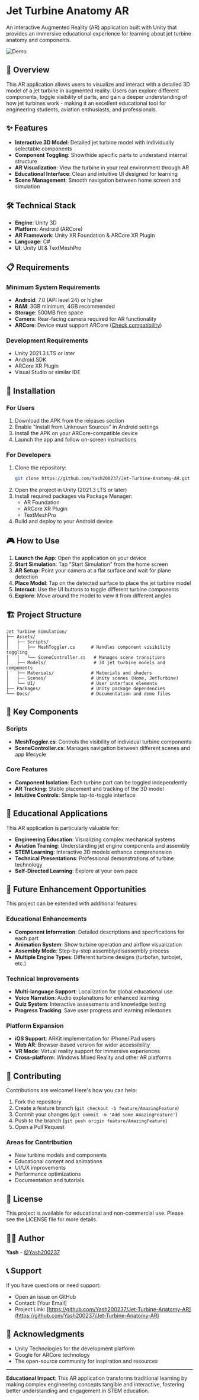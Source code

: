 # Jet Turbine Anatomy AR

An interactive Augmented Reality (AR) application built with Unity that provides an immersive educational experience for learning about jet turbine anatomy and components.

![Demo](Docs/Demo.gif)

## 🎯 Overview

This AR application allows users to visualize and interact with a detailed 3D model of a jet turbine in augmented reality. Users can explore different components, toggle visibility of parts, and gain a deeper understanding of how jet turbines work - making it an excellent educational tool for engineering students, aviation enthusiasts, and professionals.

## ✨ Features

- **Interactive 3D Model**: Detailed jet turbine model with individually selectable components
- **Component Toggling**: Show/hide specific parts to understand internal structure
- **AR Visualization**: View the turbine in your real environment through AR
- **Educational Interface**: Clean and intuitive UI designed for learning
- **Scene Management**: Smooth navigation between home screen and simulation

## 🛠️ Technical Stack

- **Engine**: Unity 3D
- **Platform**: Android (ARCore)
- **AR Framework**: Unity XR Foundation & ARCore XR Plugin
- **Language**: C#
- **UI**: Unity UI & TextMeshPro

## 📋 Requirements

### Minimum System Requirements
- **Android**: 7.0 (API level 24) or higher
- **RAM**: 3GB minimum, 4GB recommended
- **Storage**: 500MB free space
- **Camera**: Rear-facing camera required for AR functionality
- **ARCore**: Device must support ARCore ([Check compatibility](https://developers.google.com/ar/devices))

### Development Requirements
- Unity 2021.3 LTS or later
- Android SDK
- ARCore XR Plugin
- Visual Studio or similar IDE

## 🚀 Installation

### For Users
1. Download the APK from the releases section
2. Enable "Install from Unknown Sources" in Android settings
3. Install the APK on your ARCore-compatible device
4. Launch the app and follow on-screen instructions

### For Developers
1. Clone the repository:
   ```bash
   git clone https://github.com/Yash200237/Jet-Turbine-Anatomy-AR.git
   ```
2. Open the project in Unity (2021.3 LTS or later)
3. Install required packages via Package Manager:
   - AR Foundation
   - ARCore XR Plugin
   - TextMeshPro
4. Build and deploy to your Android device

## 🎮 How to Use

1. **Launch the App**: Open the application on your device
2. **Start Simulation**: Tap "Start Simulation" from the home screen
3. **AR Setup**: Point your camera at a flat surface and wait for plane detection
4. **Place Model**: Tap on the detected surface to place the jet turbine model
5. **Interact**: Use the UI buttons to toggle different turbine components
6. **Explore**: Move around the model to view it from different angles

## 🏗️ Project Structure

```
Jet Turbine Simulation/
├── Assets/
│   ├── Scripts/
│   │   ├── MeshToggler.cs      # Handles component visibility toggling
│   │   └── SceneController.cs   # Manages scene transitions
│   ├── Models/                  # 3D jet turbine models and components
│   ├── Materials/              # Materials and shaders
│   ├── Scenes/                 # Unity scenes (Home, JetTurbine)
│   └── UI/                     # User interface elements
├── Packages/                   # Unity package dependencies
└── Docs/                       # Documentation and demo files
```

## 🔧 Key Components

### Scripts
- **MeshToggler.cs**: Controls the visibility of individual turbine components
- **SceneController.cs**: Manages navigation between different scenes and app lifecycle

### Core Features
- **Component Isolation**: Each turbine part can be toggled independently
- **AR Tracking**: Stable placement and tracking of the 3D model
- **Intuitive Controls**: Simple tap-to-toggle interface

## 🌟 Educational Applications

This AR application is particularly valuable for:

- **Engineering Education**: Visualizing complex mechanical systems
- **Aviation Training**: Understanding jet engine components and assembly
- **STEM Learning**: Interactive 3D models enhance comprehension
- **Technical Presentations**: Professional demonstrations of turbine technology
- **Self-Directed Learning**: Explore at your own pace

## 🚀 Future Enhancement Opportunities

This project can be extended with additional features:

### Educational Enhancements
- **Component Information**: Detailed descriptions and specifications for each part
- **Animation System**: Show turbine operation and airflow visualization
- **Assembly Mode**: Step-by-step assembly/disassembly process
- **Multiple Engine Types**: Different turbine designs (turbofan, turbojet, etc.)

### Technical Improvements
- **Multi-language Support**: Localization for global educational use
- **Voice Narration**: Audio explanations for enhanced learning
- **Quiz System**: Interactive assessments and knowledge testing
- **Progress Tracking**: Save user progress and learning milestones

### Platform Expansion
- **iOS Support**: ARKit implementation for iPhone/iPad users
- **Web AR**: Browser-based version for wider accessibility
- **VR Mode**: Virtual reality support for immersive experiences
- **Cross-platform**: Windows Mixed Reality and other AR platforms

## 🤝 Contributing

Contributions are welcome! Here's how you can help:

1. Fork the repository
2. Create a feature branch (`git checkout -b feature/AmazingFeature`)
3. Commit your changes (`git commit -m 'Add some AmazingFeature'`)
4. Push to the branch (`git push origin feature/AmazingFeature`)
5. Open a Pull Request

### Areas for Contribution
- New turbine models and components
- Educational content and animations
- UI/UX improvements
- Performance optimizations
- Documentation and tutorials

## 📄 License

This project is available for educational and non-commercial use. Please see the LICENSE file for more details.

## 👨‍💻 Author

**Yash** - [@Yash200237](https://github.com/Yash200237)

## 📞 Support

If you have questions or need support:
- Open an issue on GitHub
- Contact: [Your Email]
- Project Link: [https://github.com/Yash200237/Jet-Turbine-Anatomy-AR](https://github.com/Yash200237/Jet-Turbine-Anatomy-AR)

## 🙏 Acknowledgments

- Unity Technologies for the development platform
- Google for ARCore technology
- The open-source community for inspiration and resources

---

**Educational Impact**: This AR application transforms traditional learning by making complex engineering concepts tangible and interactive, fostering better understanding and engagement in STEM education.

